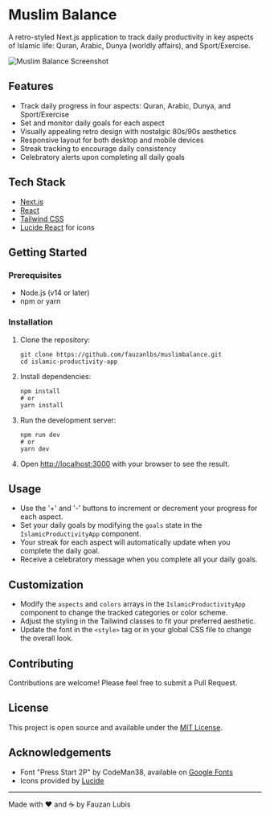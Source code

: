 # Muslim Balance

A retro-styled Next.js application to track daily productivity in key aspects of Islamic life: Quran, Arabic, Dunya (worldly affairs), and Sport/Exercise.

![Muslim Balance Screenshot](https://via.placeholder.com/800x400.png?text=Muslim+Balance+Screenshot)

## Features

- Track daily progress in four aspects: Quran, Arabic, Dunya, and Sport/Exercise
- Set and monitor daily goals for each aspect
- Visually appealing retro design with nostalgic 80s/90s aesthetics
- Responsive layout for both desktop and mobile devices
- Streak tracking to encourage daily consistency
- Celebratory alerts upon completing all daily goals

## Tech Stack

- [Next.js](https://nextjs.org/)
- [React](https://reactjs.org/)
- [Tailwind CSS](https://tailwindcss.com/)
- [Lucide React](https://lucide.dev/) for icons

## Getting Started

### Prerequisites

- Node.js (v14 or later)
- npm or yarn

### Installation

1. Clone the repository:

   ```
   git clone https://github.com/fauzanlbs/muslimbalance.git
   cd islamic-productivity-app
   ```

2. Install dependencies:

   ```
   npm install
   # or
   yarn install
   ```

3. Run the development server:

   ```
   npm run dev
   # or
   yarn dev
   ```

4. Open [http://localhost:3000](http://localhost:3000) with your browser to see the result.

## Usage

- Use the '+' and '-' buttons to increment or decrement your progress for each aspect.
- Set your daily goals by modifying the `goals` state in the `IslamicProductivityApp` component.
- Your streak for each aspect will automatically update when you complete the daily goal.
- Receive a celebratory message when you complete all your daily goals.

## Customization

- Modify the `aspects` and `colors` arrays in the `IslamicProductivityApp` component to change the tracked categories or color scheme.
- Adjust the styling in the Tailwind classes to fit your preferred aesthetic.
- Update the font in the `<style>` tag or in your global CSS file to change the overall look.

## Contributing

Contributions are welcome! Please feel free to submit a Pull Request.

## License

This project is open source and available under the [MIT License](LICENSE).

## Acknowledgements

- Font "Press Start 2P" by CodeMan38, available on [Google Fonts](https://fonts.google.com/specimen/Press+Start+2P)
- Icons provided by [Lucide](https://lucide.dev/)

---

Made with ❤️ and ☕ by Fauzan Lubis
